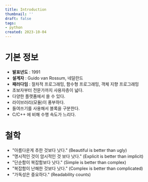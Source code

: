 ```yaml
---
title: Introduction
thumbnail: ''
draft: false
tags:
- python
created: 2023-10-04
---
```


# 기본 정보

* **발표년도** : 1991
* **설계자** : Guido van Rossum, 네덜란드
* **패러다임** : 절차적 프로그래밍, 함수형 프로그래밍, 객체 지향 프로그래밍
* 초보자부터 전문가까지 사용자층이 넓다.
* 다양한 플랫폼에서 쓸 수 있다.
* 라이브러리(모듈)이 풍부하다.
* 들여쓰기를 사용해서 블록을 구분한다.
* C/C++ 에 비해 수행 속도가 느리다.

# 철학

* "아름다운게 추한 것보다 낫다." (Beautiful is better than ugly)
* "명시적인 것이 암시적인 것 보다 낫다." (Explicit is better than implicit)
* "단순함이 복잡함보다 낫다." (Simple is better than complex)
* "복잡함이 난해한 것보다 낫다." (Complex is better than complicated)
* "가독성은 중요하다." (Readability counts)
